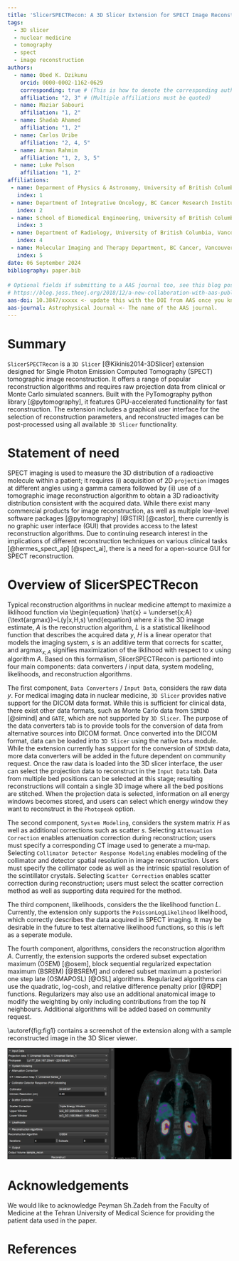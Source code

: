 ```yaml
---
title: 'SlicerSPECTRecon: A 3D Slicer Extension for SPECT Image Reconstruction'
tags:
  - 3D slicer
  - nuclear medicine
  - tomography
  - spect
  - image reconstruction
authors:
  - name: Obed K. Dzikunu
    orcid: 0000-0002-1162-0629
    corresponding: true # (This is how to denote the corresponding author)
    affiliation: "2, 3" # (Multiple affiliations must be quoted)
  - name: Maziar Sabouri
    affiliation: "1, 2"
  - name: Shadab Ahamed
    affiliation: "1, 2"
  - name: Carlos Uribe
    affiliation: "2, 4, 5"
  - name: Arman Rahmim
    affiliation: "1, 2, 3, 5"
  - name: Luke Polson
    affiliation: "1, 2"    
affiliations:
 - name: Deparment of Physics & Astronomy, University of British Columbia, Vancouver Canada
   index: 1
 - name: Department of Integrative Oncology, BC Cancer Research Institute, Vancouver Canada
   index: 2
 - name: School of Biomedical Engineering, University of British Columbia, Vancouver Canada
   index: 3
 - name: Department of Radiology, University of British Columbia, Vancouver Canada
   index: 4
 - name: Molecular Imaging and Therapy Department, BC Cancer, Vancouver Canada
   index: 5
date: 06 September 2024
bibliography: paper.bib

# Optional fields if submitting to a AAS journal too, see this blog post:
# https://blog.joss.theoj.org/2018/12/a-new-collaboration-with-aas-publishing
aas-doi: 10.3847/xxxxx <- update this with the DOI from AAS once you know it.
aas-journal: Astrophysical Journal <- The name of the AAS journal.
---
```


# Summary

`SlicerSPECTRecon` is a `3D Slicer` [@Kikinis2014-3DSlicer] extension designed for Single Photon Emission Computed Tomography (SPECT) tomographic image reconstruction. It offers a range of popular reconstruction algorithms and requires raw projection data from clinical or Monte Carlo simulated scanners. Built with the PyTomography python library [@pytomography], it features GPU-accelerated functionality for fast reconstruction. The extension includes a graphical user interface for the selection of reconstruction parameters, and reconstructed images can be post-processed using all available `3D Slicer` functionality.


# Statement of need

SPECT imaging is used to measure the 3D distribution of a radioactive molecule within a patient; it requires (i) acquisition of 2D `projection` images at different angles using a gamma camera followed by (ii) use of a tomographic image reconstruction algorithm to obtain a 3D radioactivity distribution consistent with the acquired data. While there exist many commercial products for image reconstruction, as well as multiple low-level software packages [@pytomography] [@STIR] [@castor], there currently is no graphic user interface (GUI) that provides access to the latest reconstruction algorithms. Due to continuing research interest in the implications of different reconstruction techniques on various clinical tasks [@hermes_spect_ap] [@spect_ai], there is a need for a open-source GUI for SPECT reconstruction.


# Overview of SlicerSPECTRecon

Typical reconstruction algorithms in nuclear medicine attempt to maximize a liklihood function via
\begin{equation}
  \hat{x} = \underset{x;A}{\text{argmax}}~L(y|x,H,s)
\end{equation}
where $\hat{x}$ is the 3D image estimate, $A$ is the reconstruction algorithm, $L$ is a statistical likelihood function that describes the acquired data $y$, $H$ is a linear operator that models the imaging system, $s$ is an additive term that corrects for scatter, and $\text{argmax}_{x;A}$ signifies maximization of the liklihood with respect to $x$ using algorithm $A$. Based on this formalism, SlicerSPECTRecon is partioned into four main components: data converters / input data, system modeling, likelihoods, and reconstruction algorithms.

The first component, `Data Converters` / `Input Data`, considers the raw data $y$. For medical imaging data in nuclear medicine, `3D Slicer` provides native support for the DICOM data format. While this is sufficient for clinical data, there exist other data formats, such as Monte Carlo data from `SIMIND` [@simind] and `GATE`, which are not supported by `3D Slicer`. The purpose of the data converters tab is to provide tools for the conversion of data from alternative sources into DICOM format. Once converted into the DICOM format, data can be loaded into `3D Slicer` using the native `Data` module. While the extension currently has support for the conversion of `SIMIND` data, more data converters will be added in the future dependent on community request. Once the raw data is loaded into the 3D slicer interface, the user can select the projection data to reconstruct in the `Input Data` tab. Data from multiple bed positions can be selected at this stage; resulting reconstructions will contain a single 3D image where all the bed positions are stitched. When the projection data is selected, information on all energy windows becomes stored, and users can select which energy window they want to reconstruct in the `Photopeak` option.

The second component, `System Modeling`, considers the system matrix $H$ as well as additional corrections such as scatter $s$. Selecting `Attenuation Correction` enables attenuation correction during reconstruction; users must specify a corresponding CT image used to generate a mu-map. Selecting `Collimator Detector Response Modeling` enables modeling of the collimator and detector spatial resolution in image reconstruction. Users must specify the collimator code as well as the intrinsic spatial resolution of the scintillator crystals. Selecting `Scatter Correction` enables scatter correction during reconstruction; users must select the scatter correction method as well as supporting data required for the method.

The third component, likelihoods, considers the the likelihood function $L$. Currently, the extension only supports the `PoissonLogLikelihood` likelihood, which correctly describes the data acquired in SPECT imaging. It may be desirable in the future to test alternative likelihood functions, so this is left as a seperate module.

The fourth component, algorithms, considers the reconstruction algorithm $A$. Currently, the extension supports the ordered subset expectation maximum (OSEM) [@osem], block sequential regularized expectation maximum (BSREM) [@BSREM] and ordered subset maximum a posteriori one step late (OSMAPOSL) [@OSL] algorithms. Regularized algorithms can use the quadratic, log-cosh, and relative difference penalty prior [@RDP] functions. Regularizers may also use an additional anatomical image to modify the weighting by only including contributions from the top N neighbours. Additional algorithms will be added based on community request.

\autoref{fig:fig1} contains a screenshot of the extension along with a sample reconstructed image in the 3D Slicer viewer.   

![Left: Extension options. Right: reconstructed coronal slice of a ${}^{177}$Lu-PSMA-617 patient (two bed positions); the raw data was acquired on a GE Discovery 670 camera.\label{fig:fig1}](images/with_recon.png)


# Acknowledgements

We would like to acknowledge Peyman Sh.Zadeh from the Faculty of Medicine at the Tehran University of Medical Science for providing the patient data used in the paper.

# References